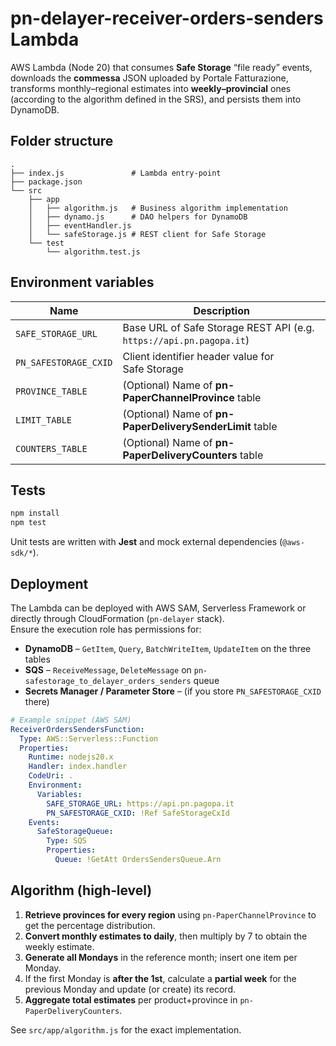 # pn-delayer-receiver-orders-senders Lambda

AWS Lambda (Node 20) that consumes **Safe Storage** “file ready” events, downloads the
**commessa** JSON uploaded by Portale Fatturazione, transforms monthly–regional estimates into
**weekly–provincial** ones (according to the algorithm defined in the SRS),
and persists them into DynamoDB.

## Folder structure

```
.
├── index.js               # Lambda entry‑point
├── package.json
└── src
    ├── app
    │   ├── algorithm.js   # Business algorithm implementation
    │   ├── dynamo.js      # DAO helpers for DynamoDB
    │   ├── eventHandler.js
    │   └── safeStorage.js # REST client for Safe Storage
    └── test
        └── algorithm.test.js
```

## Environment variables

| Name                   | Description                                      |
|------------------------|--------------------------------------------------|
| `SAFE_STORAGE_URL`     | Base URL of Safe Storage REST API (e.g. `https://api.pn.pagopa.it`) |
| `PN_SAFESTORAGE_CXID`  | Client identifier header value for Safe Storage  |
| `PROVINCE_TABLE`       | (Optional) Name of **pn-PaperChannelProvince** table |
| `LIMIT_TABLE`          | (Optional) Name of **pn-PaperDeliverySenderLimit** table |
| `COUNTERS_TABLE`       | (Optional) Name of **pn-PaperDeliveryCounters** table |

## Tests

```bash
npm install
npm test
```

Unit tests are written with **Jest** and mock external dependencies (`@aws-sdk/*`).

## Deployment

The Lambda can be deployed with AWS SAM, Serverless Framework or directly through
CloudFormation (`pn-delayer` stack).  
Ensure the execution role has permissions for:

* **DynamoDB** – `GetItem`, `Query`, `BatchWriteItem`, `UpdateItem` on the three tables
* **SQS** – `ReceiveMessage`, `DeleteMessage` on `pn-safestorage_to_delayer_orders_senders` queue
* **Secrets Manager / Parameter Store** – (if you store `PN_SAFESTORAGE_CXID` there)

```yaml
# Example snippet (AWS SAM)
ReceiverOrdersSendersFunction:
  Type: AWS::Serverless::Function
  Properties:
    Runtime: nodejs20.x
    Handler: index.handler
    CodeUri: .
    Environment:
      Variables:
        SAFE_STORAGE_URL: https://api.pn.pagopa.it
        PN_SAFESTORAGE_CXID: !Ref SafeStorageCxId
    Events:
      SafeStorageQueue:
        Type: SQS
        Properties:
          Queue: !GetAtt OrdersSendersQueue.Arn
```

## Algorithm (high‑level)

1. **Retrieve provinces for every region** using `pn-PaperChannelProvince` to get the
   percentage distribution.
2. **Convert monthly estimates to daily**, then multiply by 7 to obtain the weekly estimate.
3. **Generate all Mondays** in the reference month; insert one item per Monday.
4. If the first Monday is **after the 1st**, calculate a **partial week** for the previous Monday
   and update (or create) its record.
5. **Aggregate total estimates** per product+province in `pn-PaperDeliveryCounters`.

See `src/app/algorithm.js` for the exact implementation.

